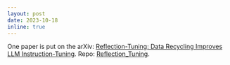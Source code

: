 ```yaml
---
layout: post
date: 2023-10-18
inline: true
---
```


One paper is put on the arXiv: [Reflection-Tuning: Data Recycling Improves LLM Instruction-Tuning]([https://arxiv.org/abs/2308.12032](https://arxiv.org/abs/2310.11716)). Repo: [Reflection_Tuning](https://github.com/tianyi-lab/Reflection_Tuning).

